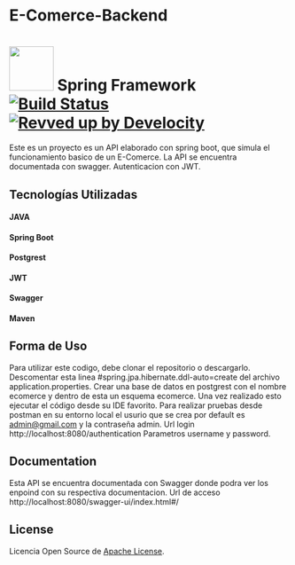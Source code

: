 # E-Comerce-Backend

# <img src="https://www.qindel.com/wp-content/uploads/2023/04/spring-boot.jpeg" width="80" height="80"> Spring Framework [![Build Status](https://ci.spring.io/api/v1/teams/spring-framework/pipelines/spring-framework-6.2.x/jobs/build/badge)](https://ci.spring.io/teams/spring-framework/pipelines/spring-framework-6.1.x?groups=Build") [![Revved up by Develocity](https://img.shields.io/badge/Revved%20up%20by-Develocity-06A0CE?logo=Gradle&labelColor=02303A)](https://ge.spring.io/scans?search.rootProjectNames=spring)

Este es un proyecto es un API elaborado con spring boot, que simula el funcionamiento basico de un E-Comerce.
La API se encuentra documentada con swagger.
Autenticacion con JWT.

## Tecnologías Utilizadas

#### JAVA
#### Spring Boot
#### Postgrest
#### JWT
#### Swagger
#### Maven

## Forma de Uso

Para utilizar este codigo, debe clonar el repositorio o descargarlo. Descomentar esta linea #spring.jpa.hibernate.ddl-auto=create del archivo application.properties.
Crear una base de datos en postgrest con el nombre ecomerce y dentro de esta un esquema ecomerce.
Una vez realizado esto ejecutar el código desde su IDE favorito.
Para realizar pruebas desde postman en su entorno local el usurio que se crea por default es admin@gmail.com y la contraseña admin.
Url login http://localhost:8080/authentication
Parametros username y password.

## Documentation

Esta API se encuentra documentada con Swagger donde podra ver los enpoind con su respectiva documentacion.
Url de acceso http://localhost:8080/swagger-ui/index.html#/

## License

Licencia Open Source de [Apache License](https://www.apache.org/licenses/LICENSE-2.0).
